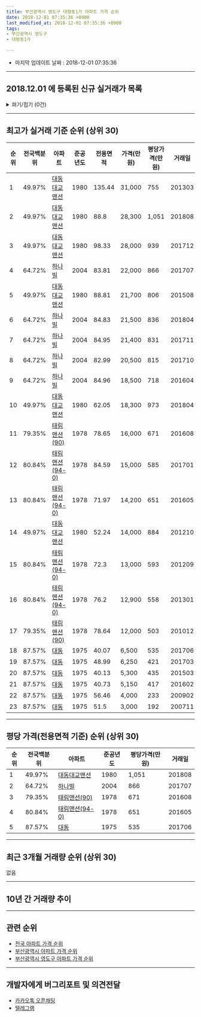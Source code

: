 ```yaml
---
title: 부산광역시 영도구 대평동1가 아파트 가격 순위
date: 2018-12-01 07:35:36 +0900
last_modified_at: 2018-12-01 07:35:36 +0900
tags:
- 부산광역시 영도구
- 대평동1가

---
```


* 마지막 업데이트 날짜 : 2018-12-01 07:35:36

---

## 2018.12.01 에 등록된 신규 실거래가 목록

<details>
<summary>펴기/접기 (0건)</summary>
<div markdown="1">

|아파트|전국백분위|준공년도|전용면적|가격(만원)|평당가격(만원)|거래일|
|---|---|---|---|---|---|---|
|없음|||||||


</div>
</details>

---

## 최고가 실거래 기준 순위 (상위 30)


|순위|전국백분위|아파트|준공년도|전용면적|가격(만원)|평당가격(만원)|거래일|
|---|---|---|---|---|---|---|---|
|1|49.97%|[대동대교맨션](https://search.naver.com/search.naver?query=%EB%B6%80%EC%82%B0%EA%B4%91%EC%97%AD%EC%8B%9C+%EC%98%81%EB%8F%84%EA%B5%AC+%EB%8C%80%ED%8F%89%EB%8F%991%EA%B0%80+%EB%8C%80%EB%8F%99%EB%8C%80%EA%B5%90%EB%A7%A8%EC%85%98)|1980|135.44|31,000|755|201303|
|2|49.97%|[대동대교맨션](https://search.naver.com/search.naver?query=%EB%B6%80%EC%82%B0%EA%B4%91%EC%97%AD%EC%8B%9C+%EC%98%81%EB%8F%84%EA%B5%AC+%EB%8C%80%ED%8F%89%EB%8F%991%EA%B0%80+%EB%8C%80%EB%8F%99%EB%8C%80%EA%B5%90%EB%A7%A8%EC%85%98)|1980|88.8|28,300|1,051|201808|
|3|49.97%|[대동대교맨션](https://search.naver.com/search.naver?query=%EB%B6%80%EC%82%B0%EA%B4%91%EC%97%AD%EC%8B%9C+%EC%98%81%EB%8F%84%EA%B5%AC+%EB%8C%80%ED%8F%89%EB%8F%991%EA%B0%80+%EB%8C%80%EB%8F%99%EB%8C%80%EA%B5%90%EB%A7%A8%EC%85%98)|1980|98.33|28,000|939|201712|
|4|64.72%|[하나빌](https://search.naver.com/search.naver?query=%EB%B6%80%EC%82%B0%EA%B4%91%EC%97%AD%EC%8B%9C+%EC%98%81%EB%8F%84%EA%B5%AC+%EB%8C%80%ED%8F%89%EB%8F%991%EA%B0%80+%ED%95%98%EB%82%98%EB%B9%8C)|2004|83.81|22,000|866|201707|
|5|49.97%|[대동대교맨션](https://search.naver.com/search.naver?query=%EB%B6%80%EC%82%B0%EA%B4%91%EC%97%AD%EC%8B%9C+%EC%98%81%EB%8F%84%EA%B5%AC+%EB%8C%80%ED%8F%89%EB%8F%991%EA%B0%80+%EB%8C%80%EB%8F%99%EB%8C%80%EA%B5%90%EB%A7%A8%EC%85%98)|1980|88.81|21,700|806|201508|
|6|64.72%|[하나빌](https://search.naver.com/search.naver?query=%EB%B6%80%EC%82%B0%EA%B4%91%EC%97%AD%EC%8B%9C+%EC%98%81%EB%8F%84%EA%B5%AC+%EB%8C%80%ED%8F%89%EB%8F%991%EA%B0%80+%ED%95%98%EB%82%98%EB%B9%8C)|2004|84.83|21,500|836|201804|
|7|64.72%|[하나빌](https://search.naver.com/search.naver?query=%EB%B6%80%EC%82%B0%EA%B4%91%EC%97%AD%EC%8B%9C+%EC%98%81%EB%8F%84%EA%B5%AC+%EB%8C%80%ED%8F%89%EB%8F%991%EA%B0%80+%ED%95%98%EB%82%98%EB%B9%8C)|2004|84.95|21,400|831|201711|
|8|64.72%|[하나빌](https://search.naver.com/search.naver?query=%EB%B6%80%EC%82%B0%EA%B4%91%EC%97%AD%EC%8B%9C+%EC%98%81%EB%8F%84%EA%B5%AC+%EB%8C%80%ED%8F%89%EB%8F%991%EA%B0%80+%ED%95%98%EB%82%98%EB%B9%8C)|2004|82.99|20,500|815|201710|
|9|64.72%|[하나빌](https://search.naver.com/search.naver?query=%EB%B6%80%EC%82%B0%EA%B4%91%EC%97%AD%EC%8B%9C+%EC%98%81%EB%8F%84%EA%B5%AC+%EB%8C%80%ED%8F%89%EB%8F%991%EA%B0%80+%ED%95%98%EB%82%98%EB%B9%8C)|2004|84.96|18,500|718|201604|
|10|49.97%|[대동대교맨션](https://search.naver.com/search.naver?query=%EB%B6%80%EC%82%B0%EA%B4%91%EC%97%AD%EC%8B%9C+%EC%98%81%EB%8F%84%EA%B5%AC+%EB%8C%80%ED%8F%89%EB%8F%991%EA%B0%80+%EB%8C%80%EB%8F%99%EB%8C%80%EA%B5%90%EB%A7%A8%EC%85%98)|1980|62.05|18,300|973|201804|
|11|79.35%|[태림맨션(90)](https://search.naver.com/search.naver?query=%EB%B6%80%EC%82%B0%EA%B4%91%EC%97%AD%EC%8B%9C+%EC%98%81%EB%8F%84%EA%B5%AC+%EB%8C%80%ED%8F%89%EB%8F%991%EA%B0%80+%ED%83%9C%EB%A6%BC%EB%A7%A8%EC%85%98%2890%29)|1978|78.65|16,000|671|201608|
|12|80.84%|[태림맨션(94-0)](https://search.naver.com/search.naver?query=%EB%B6%80%EC%82%B0%EA%B4%91%EC%97%AD%EC%8B%9C+%EC%98%81%EB%8F%84%EA%B5%AC+%EB%8C%80%ED%8F%89%EB%8F%991%EA%B0%80+%ED%83%9C%EB%A6%BC%EB%A7%A8%EC%85%98%2894-0%29)|1978|84.59|15,000|585|201701|
|13|80.84%|[태림맨션(94-0)](https://search.naver.com/search.naver?query=%EB%B6%80%EC%82%B0%EA%B4%91%EC%97%AD%EC%8B%9C+%EC%98%81%EB%8F%84%EA%B5%AC+%EB%8C%80%ED%8F%89%EB%8F%991%EA%B0%80+%ED%83%9C%EB%A6%BC%EB%A7%A8%EC%85%98%2894-0%29)|1978|71.97|14,200|651|201605|
|14|49.97%|[대동대교맨션](https://search.naver.com/search.naver?query=%EB%B6%80%EC%82%B0%EA%B4%91%EC%97%AD%EC%8B%9C+%EC%98%81%EB%8F%84%EA%B5%AC+%EB%8C%80%ED%8F%89%EB%8F%991%EA%B0%80+%EB%8C%80%EB%8F%99%EB%8C%80%EA%B5%90%EB%A7%A8%EC%85%98)|1980|52.24|14,000|884|201210|
|15|80.84%|[태림맨션(94-0)](https://search.naver.com/search.naver?query=%EB%B6%80%EC%82%B0%EA%B4%91%EC%97%AD%EC%8B%9C+%EC%98%81%EB%8F%84%EA%B5%AC+%EB%8C%80%ED%8F%89%EB%8F%991%EA%B0%80+%ED%83%9C%EB%A6%BC%EB%A7%A8%EC%85%98%2894-0%29)|1978|72.3|13,000|593|201209|
|16|80.84%|[태림맨션(94-0)](https://search.naver.com/search.naver?query=%EB%B6%80%EC%82%B0%EA%B4%91%EC%97%AD%EC%8B%9C+%EC%98%81%EB%8F%84%EA%B5%AC+%EB%8C%80%ED%8F%89%EB%8F%991%EA%B0%80+%ED%83%9C%EB%A6%BC%EB%A7%A8%EC%85%98%2894-0%29)|1978|76.2|12,900|558|201301|
|17|79.35%|[태림맨션(90)](https://search.naver.com/search.naver?query=%EB%B6%80%EC%82%B0%EA%B4%91%EC%97%AD%EC%8B%9C+%EC%98%81%EB%8F%84%EA%B5%AC+%EB%8C%80%ED%8F%89%EB%8F%991%EA%B0%80+%ED%83%9C%EB%A6%BC%EB%A7%A8%EC%85%98%2890%29)|1978|78.64|12,000|503|201012|
|18|87.57%|[대동](https://search.naver.com/search.naver?query=%EB%B6%80%EC%82%B0%EA%B4%91%EC%97%AD%EC%8B%9C+%EC%98%81%EB%8F%84%EA%B5%AC+%EB%8C%80%ED%8F%89%EB%8F%991%EA%B0%80+%EB%8C%80%EB%8F%99)|1975|40.07|6,500|535|201706|
|19|87.57%|[대동](https://search.naver.com/search.naver?query=%EB%B6%80%EC%82%B0%EA%B4%91%EC%97%AD%EC%8B%9C+%EC%98%81%EB%8F%84%EA%B5%AC+%EB%8C%80%ED%8F%89%EB%8F%991%EA%B0%80+%EB%8C%80%EB%8F%99)|1975|48.99|6,250|421|201703|
|20|87.57%|[대동](https://search.naver.com/search.naver?query=%EB%B6%80%EC%82%B0%EA%B4%91%EC%97%AD%EC%8B%9C+%EC%98%81%EB%8F%84%EA%B5%AC+%EB%8C%80%ED%8F%89%EB%8F%991%EA%B0%80+%EB%8C%80%EB%8F%99)|1975|40.13|5,300|435|201503|
|21|87.57%|[대동](https://search.naver.com/search.naver?query=%EB%B6%80%EC%82%B0%EA%B4%91%EC%97%AD%EC%8B%9C+%EC%98%81%EB%8F%84%EA%B5%AC+%EB%8C%80%ED%8F%89%EB%8F%991%EA%B0%80+%EB%8C%80%EB%8F%99)|1975|40.73|5,150|417|201602|
|22|87.57%|[대동](https://search.naver.com/search.naver?query=%EB%B6%80%EC%82%B0%EA%B4%91%EC%97%AD%EC%8B%9C+%EC%98%81%EB%8F%84%EA%B5%AC+%EB%8C%80%ED%8F%89%EB%8F%991%EA%B0%80+%EB%8C%80%EB%8F%99)|1975|56.46|4,000|233|200902|
|23|87.57%|[대동](https://search.naver.com/search.naver?query=%EB%B6%80%EC%82%B0%EA%B4%91%EC%97%AD%EC%8B%9C+%EC%98%81%EB%8F%84%EA%B5%AC+%EB%8C%80%ED%8F%89%EB%8F%991%EA%B0%80+%EB%8C%80%EB%8F%99)|1975|51.5|3,000|192|200711|


---

## 평당 가격(전용면적 기준) 순위 (상위 30)


|순위|전국백분위|아파트|준공년도|평당가격(만원)|거래일|
|---|---|---|---|---|---|
|1|49.97%|[대동대교맨션](https://search.naver.com/search.naver?query=%EB%B6%80%EC%82%B0%EA%B4%91%EC%97%AD%EC%8B%9C+%EC%98%81%EB%8F%84%EA%B5%AC+%EB%8C%80%ED%8F%89%EB%8F%991%EA%B0%80+%EB%8C%80%EB%8F%99%EB%8C%80%EA%B5%90%EB%A7%A8%EC%85%98)|1980|1,051|201808|
|2|64.72%|[하나빌](https://search.naver.com/search.naver?query=%EB%B6%80%EC%82%B0%EA%B4%91%EC%97%AD%EC%8B%9C+%EC%98%81%EB%8F%84%EA%B5%AC+%EB%8C%80%ED%8F%89%EB%8F%991%EA%B0%80+%ED%95%98%EB%82%98%EB%B9%8C)|2004|866|201707|
|3|79.35%|[태림맨션(90)](https://search.naver.com/search.naver?query=%EB%B6%80%EC%82%B0%EA%B4%91%EC%97%AD%EC%8B%9C+%EC%98%81%EB%8F%84%EA%B5%AC+%EB%8C%80%ED%8F%89%EB%8F%991%EA%B0%80+%ED%83%9C%EB%A6%BC%EB%A7%A8%EC%85%98%2890%29)|1978|671|201608|
|4|80.84%|[태림맨션(94-0)](https://search.naver.com/search.naver?query=%EB%B6%80%EC%82%B0%EA%B4%91%EC%97%AD%EC%8B%9C+%EC%98%81%EB%8F%84%EA%B5%AC+%EB%8C%80%ED%8F%89%EB%8F%991%EA%B0%80+%ED%83%9C%EB%A6%BC%EB%A7%A8%EC%85%98%2894-0%29)|1978|651|201605|
|5|87.57%|[대동](https://search.naver.com/search.naver?query=%EB%B6%80%EC%82%B0%EA%B4%91%EC%97%AD%EC%8B%9C+%EC%98%81%EB%8F%84%EA%B5%AC+%EB%8C%80%ED%8F%89%EB%8F%991%EA%B0%80+%EB%8C%80%EB%8F%99)|1975|535|201706|


---

## 최근 3개월 거래량 순위 (상위 30)

없음

---

## 10년 간 거래량 추이


<div style="width:100%;">
    <canvas id="deal_progress" height="250"></canvas>
</div>

<script>
new Chart(document.getElementById("deal_progress"), {
    type: 'line',
    data: {
        labels: ['200812','200901','200902','200903','200904','200905','200906','200907','200908','200909','200910','200911','200912','201001','201002','201003','201004','201005','201006','201007','201008','201009','201010','201011','201012','201101','201102','201103','201104','201105','201106','201107','201108','201109','201110','201111','201112','201201','201202','201203','201204','201205','201206','201207','201208','201209','201210','201211','201212','201301','201302','201303','201304','201305','201306','201307','201308','201309','201310','201311','201312','201401','201402','201403','201404','201405','201406','201407','201408','201409','201410','201411','201412','201501','201502','201503','201504','201505','201506','201507','201508','201509','201510','201511','201512','201601','201602','201603','201604','201605','201606','201607','201608','201609','201610','201611','201612','201701','201702','201703','201704','201705','201706','201707','201708','201709','201710','201711','201712','201801','201802','201803','201804','201805','201806','201807','201808','201809','201810','201811','201812'],
        datasets: [{
            label: '실거래 수',
            pointRadius: 1,
            data: [2, 0, 4, 1, 3, 2, 3, 3, 1, 1, 3, 10, 0, 0, 3, 1, 0, 1, 1, 1, 1, 1, 2, 5, 6, 5, 3, 10, 4, 3, 1, 4, 2, 1, 3, 3, 2, 0, 2, 1, 1, 3, 1, 3, 1, 1, 3, 1, 1, 6, 3, 3, 4, 1, 2, 2, 0, 2, 1, 2, 4, 1, 2, 4, 1, 3, 3, 1, 1, 6, 2, 4, 4, 4, 2, 4, 3, 3, 6, 2, 2, 3, 4, 1, 4, 0, 2, 2, 3, 10, 7, 2, 3, 1, 3, 3, 4, 4, 3, 3, 5, 4, 3, 3, 4, 6, 3, 5, 8, 2, 1, 2, 4, 1, 3, 1, 1, 0, 0, 0, 0],
            borderColor: "rgba(255, 201, 14, 1)",
            backgroundColor: "rgba(255, 201, 14, 0.5)",
            fill: true,
        }]
    },
    options: {
        responsive: true,
        title: {
            display: true,
            text: '10년간 거래량 추이'
        },
        tooltips: {
            mode: 'index',
            intersect: false,
        },
        hover: {
            mode: 'nearest',
            intersect: true
        },
        scales: {
            xAxes: [{
                display: true,
                scaleLabel: {
                    display: true,
                    labelString: '년/월'
                }
            }],
            yAxes: [{
                display: true,
                ticks: {
                    suggestedMin: 0,
                },
                scaleLabel: {
                    display: true,
                    labelString: '실거래 수'
                }
            }]
        }
    }
});

</script>


---

## 관련 순위

- [전국 아파트 가격 순위](https://inasie.github.io/apt-ranking/전국)
- [부산광역시 아파트 가격 순위](https://inasie.github.io/apt-ranking/부산광역시)
- [부산광역시 영도구 아파트 가격 순위](https://inasie.github.io/apt-ranking/부산광역시-영도구)


---

## 개발자에게 버그리포트 및 의견전달

- [카카오톡 오픈채팅](https://open.kakao.com/o/gLJUAP4)
- [텔레그램](https://t.me/inasie)

